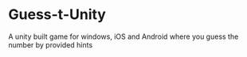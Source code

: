 # Guess-t-Unity
A unity built game for windows, iOS and Android where you guess the number by provided hints
